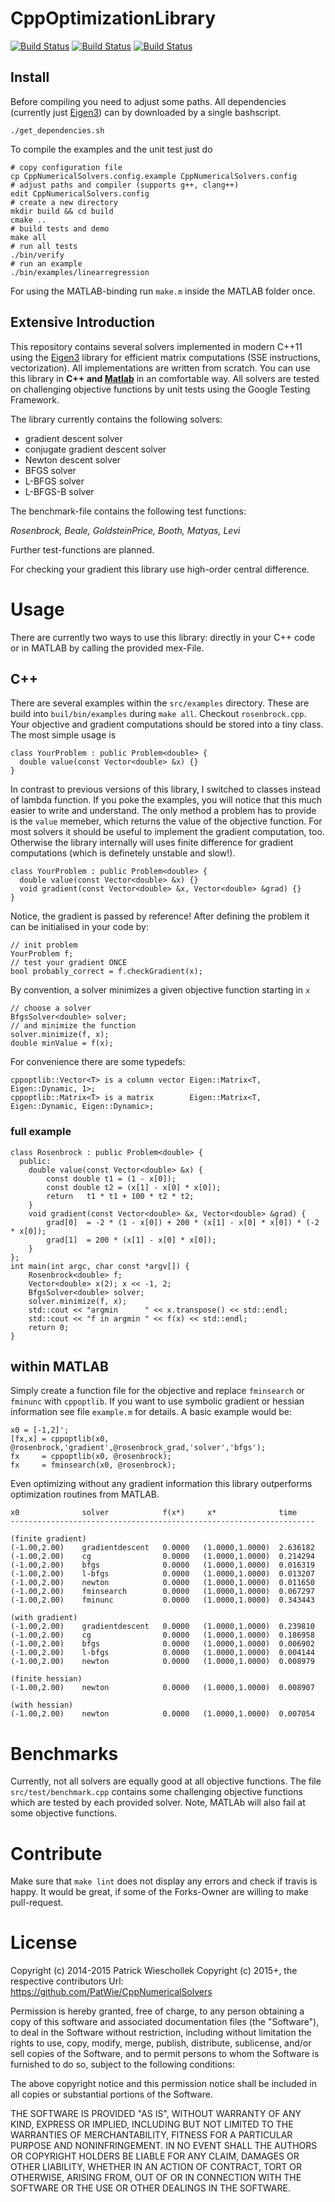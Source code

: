 CppOptimizationLibrary
=================================================================

[![Build Status](https://api.travis-ci.org/PatWie/CppNumericalSolvers.svg?branch=master)](http://travis-ci.org/PatWie/CppNumericalSolvers)
[![Build Status](https://img.shields.io/github/release/PatWie/CppNumericalSolvers.svg)](https://github.com/PatWie/CppNumericalSolvers/releases)
[![Build Status](https://img.shields.io/github/issues/PatWie/CppNumericalSolvers.svg)](https://github.com/PatWie/CppNumericalSolvers/issues)


Install
-----------

Before compiling you need to adjust some paths. All dependencies (currently just [Eigen3][eigen3]) can by downloaded by a single bashscript.

    ./get_dependencies.sh

To compile the examples and the unit test just do

    # copy configuration file
    cp CppNumericalSolvers.config.example CppNumericalSolvers.config
    # adjust paths and compiler (supports g++, clang++)
    edit CppNumericalSolvers.config
    # create a new directory
    mkdir build && cd build   
    cmake ..
    # build tests and demo  
    make all    
    # run all tests                
    ./bin/verify  
    # run an example
    ./bin/examples/linearregression    

For using the MATLAB-binding run `make.m` inside the MATLAB folder once.

Extensive Introduction
-----------

This repository contains several solvers implemented in modern C++11 using the [Eigen3][eigen3] library for efficient matrix computations (SSE instructions, vectorization). All implementations are written from scratch. You can use this library in **C++ and [Matlab][matlab]** in an comfortable way.  All solvers are tested on challenging objective functions by unit tests using the Google Testing Framework.

The library currently contains the following solvers:

- gradient descent solver
- conjugate gradient descent solver
- Newton descent solver
- BFGS solver
- L-BFGS solver
- L-BFGS-B solver

The benchmark-file contains the following test functions:

*Rosenbrock, Beale, GoldsteinPrice, Booth, Matyas, Levi*

Further test-functions are planned.

For checking your gradient this library use high-order central difference.

# Usage 
There are currently two ways to use this library: directly in your C++ code or in MATLAB by calling the provided mex-File.

## C++ 

There are several examples within the `src/examples` directory. These are build into `buil/bin/examples` during `make all`.
Checkout `rosenbrock.cpp`. Your objective and gradient computations should be stored into a tiny class. The most simple usage is

    class YourProblem : public Problem<double> {
      double value(const Vector<double> &x) {}
    }

In contrast to previous versions of this library, I switched to classes instead of lambda function. If you poke the examples, you will notice that this much easier to write and understand. The only method a problem has to provide is the `value` memeber, which returns the value of the objective function.
For most solvers it should be useful to implement the gradient computation, too. Otherwise the library internally will uses finite difference for gradient computations (which is definetely unstable and slow!).

    class YourProblem : public Problem<double> {
      double value(const Vector<double> &x) {}
      void gradient(const Vector<double> &x, Vector<double> &grad) {}
    }

Notice, the gradient is passed by reference!
After defining the problem it can be initialised in your code by:

    // init problem
    YourProblem f;
    // test your gradient ONCE
    bool probably_correct = f.checkGradient(x);

By convention, a solver minimizes a given objective function starting in `x`

    // choose a solver
    BfgsSolver<double> solver;
    // and minimize the function
    solver.minimize(f, x);
    double minValue = f(x);

For convenience there are some typedefs:

    cppoptlib::Vector<T> is a column vector Eigen::Matrix<T, Eigen::Dynamic, 1>;
    cppoptlib::Matrix<T> is a matrix        Eigen::Matrix<T, Eigen::Dynamic, Eigen::Dynamic>;

### full example

    class Rosenbrock : public Problem<double> {
      public:
        double value(const Vector<double> &x) {
            const double t1 = (1 - x[0]);
            const double t2 = (x[1] - x[0] * x[0]);
            return   t1 * t1 + 100 * t2 * t2;
        }
        void gradient(const Vector<double> &x, Vector<double> &grad) {
            grad[0]  = -2 * (1 - x[0]) + 200 * (x[1] - x[0] * x[0]) * (-2 * x[0]);
            grad[1]  = 200 * (x[1] - x[0] * x[0]);
        }
    };
    int main(int argc, char const *argv[]) {
        Rosenbrock<double> f;
        Vector<double> x(2); x << -1, 2;
        BfgsSolver<double> solver;
        solver.minimize(f, x);
        std::cout << "argmin      " << x.transpose() << std::endl;
        std::cout << "f in argmin " << f(x) << std::endl;
        return 0;
    }

## within MATLAB

Simply create a function file for the objective and replace `fminsearch` or `fminunc` with `cppoptlib`. If you want to use symbolic gradient or hessian information see file `example.m` for details. A basic example would be:

    x0 = [-1,2]';
    [fx,x] = cppoptlib(x0, @rosenbrock,'gradient',@rosenbrock_grad,'solver','bfgs');
    fx     = cppoptlib(x0, @rosenbrock);
    fx     = fminsearch(x0, @rosenbrock);

Even optimizing without any gradient information this library outperforms optimization routines from MATLAB.

    x0              solver            f(x*)     x*              time    
    --------------------------------------------------------------------

    (finite gradient)
    (-1.00,2.00)    gradientdescent   0.0000   (1.0000,1.0000)  2.636182 
    (-1.00,2.00)    cg                0.0000   (1.0000,1.0000)  0.214294 
    (-1.00,2.00)    bfgs              0.0000   (1.0000,1.0000)  0.016319 
    (-1.00,2.00)    l-bfgs            0.0000   (1.0000,1.0000)  0.013207 
    (-1.00,2.00)    newton            0.0000   (1.0000,1.0000)  0.011650 
    (-1.00,2.00)    fminsearch        0.0000   (1.0000,1.0000)  0.067297 
    (-1.00,2.00)    fminunc           0.0000   (1.0000,1.0000)  0.343443 
    
    (with gradient)
    (-1.00,2.00)    gradientdescent   0.0000   (1.0000,1.0000)  0.239810 
    (-1.00,2.00)    cg                0.0000   (1.0000,1.0000)  0.186958 
    (-1.00,2.00)    bfgs              0.0000   (1.0000,1.0000)  0.006902 
    (-1.00,2.00)    l-bfgs            0.0000   (1.0000,1.0000)  0.004144 
    (-1.00,2.00)    newton            0.0000   (1.0000,1.0000)  0.008979 
    
    (finite hessian)
    (-1.00,2.00)    newton            0.0000   (1.0000,1.0000)  0.008907 
    
    (with hessian)
    (-1.00,2.00)    newton            0.0000   (1.0000,1.0000)  0.007054 

# Benchmarks

Currently, not all solvers are equally good at all objective functions. The file `src/test/benchmark.cpp` contains some challenging objective functions which are tested by each provided solver. Note, MATLAb will also fail at some objective functions.

# Contribute

Make sure that `make lint` does not display any errors and check if travis is happy. It would be great, if some of the Forks-Owner are willing to make pull-request.

# License

  Copyright (c) 2014-2015 Patrick Wieschollek
  Copyright (c) 2015+,    the respective contributors
  Url: https://github.com/PatWie/CppNumericalSolvers

  Permission is hereby granted, free of charge, to any person obtaining a copy
  of this software and associated documentation files (the "Software"), to deal
  in the Software without restriction, including without limitation the rights
  to use, copy, modify, merge, publish, distribute, sublicense, and/or sell
  copies of the Software, and to permit persons to whom the Software is
  furnished to do so, subject to the following conditions:
  
  The above copyright notice and this permission notice shall be included in all
  copies or substantial portions of the Software.

  THE SOFTWARE IS PROVIDED "AS IS", WITHOUT WARRANTY OF ANY KIND, EXPRESS OR
  IMPLIED, INCLUDING BUT NOT LIMITED TO THE WARRANTIES OF MERCHANTABILITY,
  FITNESS FOR A PARTICULAR PURPOSE AND NONINFRINGEMENT. IN NO EVENT SHALL THE
  AUTHORS OR COPYRIGHT HOLDERS BE LIABLE FOR ANY CLAIM, DAMAGES OR OTHER
  LIABILITY, WHETHER IN AN ACTION OF CONTRACT, TORT OR OTHERWISE, ARISING FROM,
  OUT OF OR IN CONNECTION WITH THE SOFTWARE OR THE USE OR OTHER DEALINGS IN THE
  SOFTWARE.


[eigen3]: http://eigen.tuxfamily.org/
[matlab]: http://www.mathworks.de/products/matlab/
[lastversion]: https://github.com/PatWie/CppNumericalSolvers/releases/tag/v1.0.0alpha2